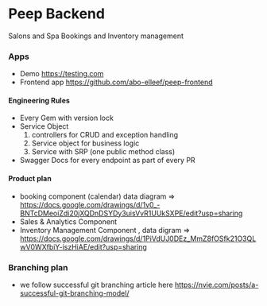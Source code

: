 # Peep Backend

Salons and Spa Bookings and Inventory management  

### Apps
- Demo https://testing.com
- Frontend app https://github.com/abo-elleef/peep-frontend
 
#### Engineering Rules
- Every Gem with  version lock
- Service Object 
    1. controllers for CRUD and exception handling
    2. Service object for business logic
    3. Service with SRP (one public method class)
- Swagger Docs for every endpoint as part of every PR 

#### Product plan 
- booking component (calendar) data diagram => https://docs.google.com/drawings/d/1v0_-BNTcDMeoiZdi20jXQDnDSYDy3uisVvR1UUkSXPE/edit?usp=sharing
- Sales & Analytics  Component
- Inventory Management Component , data digram => https://docs.google.com/drawings/d/1PiVdUJ0DEz_MmZ8fOSfk21O3QLwV0WXfbiY-iszHiAE/edit?usp=sharing


### Branching plan 
- we follow successful git branching article here https://nvie.com/posts/a-successful-git-branching-model/
